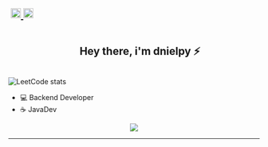 <h2> &#8203 &#8203
	<a href="https://t.me/dnielpy">
		<img width="20px" src="https://simpleicons.now.sh/telegram/4c5861" />
	</a>
	<a href="https://twitter.com/_sheyls](https://www.linkedin.com/in/daniel-quesada-6a24822aa">
		<img width="20px" src="https://simpleicons.now.sh/linkedin/4c5861" />
	</a>
</h3>
<!--horizontal divider(gradiant)-->

<!--h2 without bottom border-->
<div id="user-content-toc">
  <ul align="center">
    <summary><h2 style="display: inline-block">Hey there, i'm dnielpy ⚡️</h2></summary>
  </ul>
</div>

![LeetCode stats](https://leetcard.jacoblin.cool/dnielpy)

<!--Intro start-->
- 💻 Backend Developer
- ☕️ JavaDev

<!--tech stack icons-->
<p align="center">
  <a href="https://skillicons.dev">
    <img src="https://skillicons.dev/icons?i=java,cs,css,postgres,html,linux,py,&perline=14" />
</a>

</p>


<!--Intro end-->

----------------------------------------------------------------------
